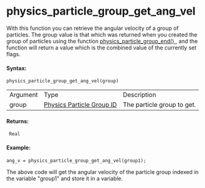 # physics_particle_group_get_ang_vel

With this function you can retrieve the angular velocity of a group of
particles. The group value is that which was returned when you created
the group of particles using the function [ physics_particle_group_end()
](physics_particle_group_end) , and the function will return a value
which is the combined value of the currently set flags.

#### Syntax:

``` gml
physics_particle_group_get_ang_vel(group)
```

|          |                                                                                                                                           |                            |
|----------|-------------------------------------------------------------------------------------------------------------------------------------------|----------------------------|
| Argument | Type                                                                                                                                      | Description                |
| group    |  [Physics Particle Group ID](../../../../../GameMaker_Language/GML_Reference/Physics/Soft_Body_Particles/physics_particle_group_end)  | The particle group to get. |

#### Returns:

``` gml
 Real
```

#### Example:

``` gml
ang_v = physics_particle_group_get_ang_vel(group1);
```

The above code will get the angular velocity of the particle group
indexed in the variable "group1" and store it in a variable.
